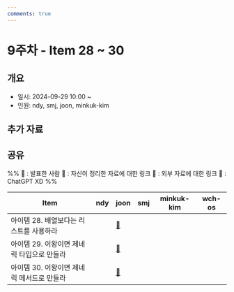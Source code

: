 ```yaml
---
comments: true
---
```

# 9주차 - Item 28 ~ 30

## 개요

- 일시: 2024-09-29 10:00 ~ 
- 인원: ndy, smj, joon, minkuk-kim

## 추가 자료

## 공유
%% 
📢 : 발표한 사람
📄 : 자신이 정리한 자료에 대한 링크
🔗 : 외부 자료에 대한 링크
🤖 : ChatGPT XD
%%

| Item                                | ndy                                | joon                                                                                                                | smj                                              | minkuk-kim | wch-os                                                                       |
| ----------------------------------- | ---------------------------------- | ------------------------------------------------------------------------------------------------------------------- | ------------------------------------------------ | ---------- | ---------------------------------------------------------------------------- |
| 아이템 28. 배열보다는 리스트를 사용하라   | | [📄](https://wonjoon.gitbook.io/joons-til/books/effective-java/item28.-use-lists-instead-of-arrays) | | |
| 아이템 29. 이왕이면 제네릭 타입으로 만들라 | | [📄](https://wonjoon.gitbook.io/joons-til/books/effective-java/item-29.-prefer-generic-types) | | |
| 아이템 30. 이왕이면 제네릭 메서드로 만들라    | | [📄](https://wonjoon.gitbook.io/joons-til/books/effective-java/item30.-favor-generic-methods) | | |
